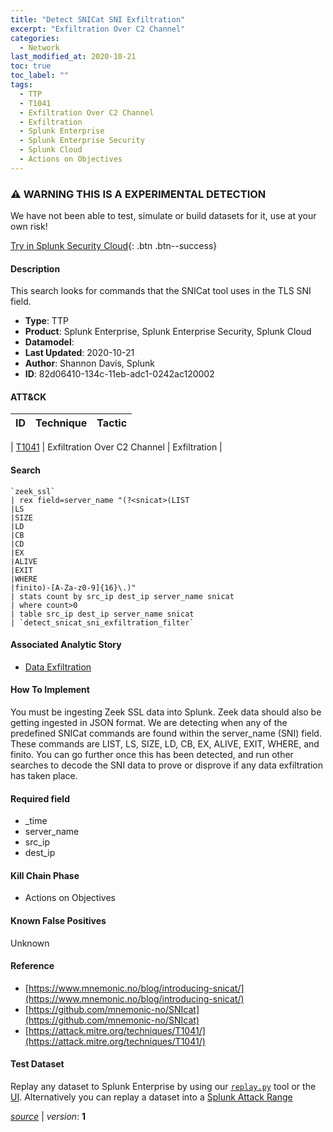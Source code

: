 ```yaml
---
title: "Detect SNICat SNI Exfiltration"
excerpt: "Exfiltration Over C2 Channel"
categories:
  - Network
last_modified_at: 2020-10-21
toc: true
toc_label: ""
tags:
  - TTP
  - T1041
  - Exfiltration Over C2 Channel
  - Exfiltration
  - Splunk Enterprise
  - Splunk Enterprise Security
  - Splunk Cloud
  - Actions on Objectives
---
```


### ⚠️ WARNING THIS IS A EXPERIMENTAL DETECTION
We have not been able to test, simulate or build datasets for it, use at your own risk!


[Try in Splunk Security Cloud](https://www.splunk.com/en_us/cyber-security.html){: .btn .btn--success}

#### Description

This search looks for commands that the SNICat tool uses in the TLS SNI field.

- **Type**: TTP
- **Product**: Splunk Enterprise, Splunk Enterprise Security, Splunk Cloud
- **Datamodel**: 
- **Last Updated**: 2020-10-21
- **Author**: Shannon Davis, Splunk
- **ID**: 82d06410-134c-11eb-adc1-0242ac120002


#### ATT&CK

| ID          | Technique   | Tactic         |
| ----------- | ----------- |--------------- |

| [T1041](https://attack.mitre.org/techniques/T1041/) | Exfiltration Over C2 Channel | Exfiltration |





#### Search

```
`zeek_ssl` 
| rex field=server_name "(?<snicat>(LIST
|LS
|SIZE
|LD
|CB
|CD
|EX
|ALIVE
|EXIT
|WHERE
|finito)-[A-Za-z0-9]{16}\.)" 
| stats count by src_ip dest_ip server_name snicat 
| where count>0 
| table src_ip dest_ip server_name snicat 
| `detect_snicat_sni_exfiltration_filter`
```

#### Associated Analytic Story
* [Data Exfiltration](/stories/data_exfiltration)


#### How To Implement
You must be ingesting Zeek SSL data into Splunk. Zeek data should also be getting ingested in JSON format.  We are detecting when any of the predefined SNICat commands are found within the server_name (SNI) field. These commands are LIST, LS, SIZE, LD, CB, EX, ALIVE, EXIT, WHERE, and finito.  You can go further once this has been detected, and run other searches to decode the SNI data to prove or disprove if any data exfiltration has taken place.

#### Required field
* _time
* server_name
* src_ip
* dest_ip


#### Kill Chain Phase
* Actions on Objectives


#### Known False Positives
Unknown





#### Reference

* [https://www.mnemonic.no/blog/introducing-snicat/](https://www.mnemonic.no/blog/introducing-snicat/)
* [https://github.com/mnemonic-no/SNIcat](https://github.com/mnemonic-no/SNIcat)
* [https://attack.mitre.org/techniques/T1041/](https://attack.mitre.org/techniques/T1041/)



#### Test Dataset
Replay any dataset to Splunk Enterprise by using our [`replay.py`](https://github.com/splunk/attack_data#using-replaypy) tool or the [UI](https://github.com/splunk/attack_data#using-ui).
Alternatively you can replay a dataset into a [Splunk Attack Range](https://github.com/splunk/attack_range#replay-dumps-into-attack-range-splunk-server)




[*source*](https://github.com/splunk/security_content/tree/develop/detections/experimental/network/detect_snicat_sni_exfiltration.yml) \| *version*: **1**